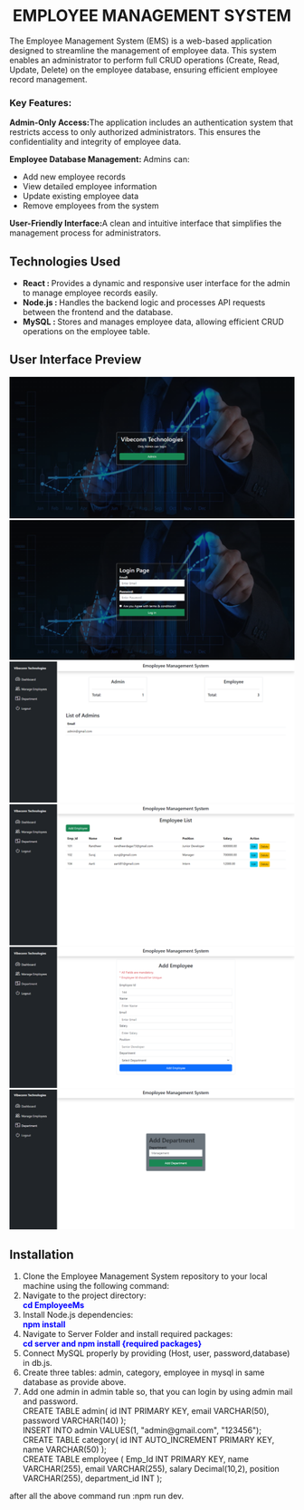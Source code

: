 <h1 style="text-align:center">EMPLOYEE MANAGEMENT SYSTEM</h1>
<p>The Employee Management System (EMS) is a web-based application designed to streamline the management of employee data. This system enables an administrator to perform full CRUD operations (Create, Read, Update, Delete) on the employee database, ensuring efficient employee record management.</p>

<h3>Key Features:</h3>
<p><span style="font-weight:bold">Admin-Only Access:</span>The application includes an authentication system that restricts access to only authorized administrators. This ensures the confidentiality and integrity of employee data.</p>
<p><span style="font-weight:bold">Employee Database Management: </span> Admins can:
<ul>
<li>Add new employee records</li>
<li>View detailed employee information</li>
<li>Update existing employee data</li>
<li>Remove employees from the system</li>
</ul>
</p>
<p><span style="font-weight:bold">User-Friendly Interface:</span>A clean and intuitive interface that simplifies the management process for administrators.</p>

<h2>Technologies Used</h2>
<ul>
<li><span style="font-weight:bold">React : </span>Provides a dynamic and responsive user interface for the admin to manage employee records easily.</li>
<li><span style="font-weight:bold">Node.js : </span>Handles the backend logic and processes API requests between the frontend and the database.</li>
<li><span style="font-weight:bold">MySQL : </span>Stores and manages employee data, allowing efficient CRUD operations on the employee table.</li>
</ul>

<h2>User Interface Preview</h2>
<img src="./public/images/Home-page.png" alt="Home Page">
<img src="./public/images/login-page.png" alt="Home Page">
<img src="./public/images/Dashboard-page.png" alt="Home Page">
<img src="./public/images/employees.png" alt="Home Page">
<img src="./public/images/Add-Employee-form.png" alt="Home Page">
<img src="./public/images/add-department-form.png" alt="Home Page">

<h2>Installation</h2>
<ol>
<li>Clone the Employee Management System repository to your local machine using the following command:<br>
<span></span>
</li>
<li>Navigate to the project directory:<br>
<span style="color:blue ;font-weight:bold"> cd EmployeeMs</span>
</li>
<li>Install Node.js dependencies:<br>
<span style="color:blue ;font-weight:bold"> npm install</span>
</li>
<li>Navigate to Server Folder and install required packages:<br>
<span style="color:blue ;font-weight:bold"> cd server and  npm install {required packages}</span>
</li>
</li>
<li>Connect MySQL properly by providing (Host, user, password,database) in db.js.
</li>
<li>Create three tables: admin, category, employee in mysql in same database as provide above.</li>
<li>Add one admin in admin table so, that you can login by using admin mail and password.</li>
<div>CREATE TABLE admin(
id INT PRIMARY KEY,
email VARCHAR(50),
password VARCHAR(140)
);</div>
<div>INSERT INTO admin VALUES(1, "admin@gmail.com", "123456");</div>
<div>CREATE TABLE category(
id INT AUTO_INCREMENT PRIMARY KEY,
name VARCHAR(50)
);</div>
<div>CREATE TABLE employee (
    Emp_Id INT PRIMARY KEY,
    name VARCHAR(255),
    email VARCHAR(255),
    salary Decimal(10,2),
    position VARCHAR(255),
    department_id INT
);</div>
</ol>
<p>after all the above command run :npm run dev.</p>
